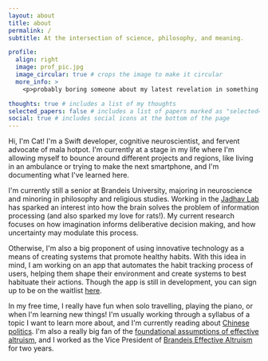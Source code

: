 ```yaml
---
layout: about
title: about
permalink: /
subtitle: At the intersection of science, philosophy, and meaning.

profile:
  align: right
  image: prof_pic.jpg
  image_circular: true # crops the image to make it circular
  more_info: >
    <p>probably boring someone about my latest revelation in something like post-ironic hashtag culture on TikTok</p>

thoughts: true # includes a list of my thoughts
selected_papers: false # includes a list of papers marked as "selected={true}"
social: true # includes social icons at the bottom of the page
---
```


Hi, I'm Cat! I'm a Swift developer, cognitive neuroscientist, and fervent advocate of mala hotpot. I'm currently at a stage in my life where I'm allowing myself to bounce around different projects and regions, like living in an ambulance or trying to make the next smartphone, and I'm documenting what I've learned here. 

I'm currently still a senior at Brandeis University, majoring in neuroscience and minoring in philosophy and religious studies. Working in the [Jadhav Lab](https://jadhavlab.com/) has sparked an interest into how the brain solves the problem of information processing (and also sparked my love for rats!). My current research focuses on how imagination informs deliberative decision making, and how uncertainty may modulate this process. 

Otherwise, I'm also a big proponent of using innovative technology as a means of creating systems that promote healthy habits. With this idea in mind, I am working on an app that automates the habit tracking process of users, helping them shape their environment and create systems to best habituate their actions. Though the app is still in development, you can sign up to be on the waitlist [here](https://www.rightnowtech.org/).

In my free time, I really have fun when solo travelling, playing the piano, or when I'm learning new things! I'm usually working through a syllabus of a topic I want to learn more about, and I'm currently reading about [Chinese politics](https://chatgpt.com/share/673767d6-f6a4-8006-9eba-66558aca62cd). I'm also a really big fan of the [foundational assumptions of effective altruism](https://open.substack.com/pub/astralcodexten/p/effective-altruism-as-a-tower-of?r=1unmfe&selection=b9a168e3-234f-41c9-8974-f246e9713e77&utm_campaign=post-share-selection&utm_medium=web), and I worked as the Vice President of [Brandeis Effective Altruism](https://forum.effectivealtruism.org/groups/WS7hnkF3SBHGj43Y7) for two years.